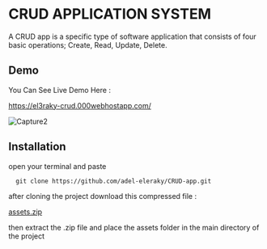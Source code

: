 # CRUD APPLICATION SYSTEM

A CRUD app is a specific type of software application that consists of four basic operations; Create, Read, Update, Delete.



## Demo

You Can See Live Demo Here : 

https://el3raky-crud.000webhostapp.com/

![Capture2](https://user-images.githubusercontent.com/79190513/211419642-28a43781-f5ae-45f3-9cb0-eecc81348d6e.PNG)



## Installation

open your terminal and paste

```
  git clone https://github.com/adel-eleraky/CRUD-app.git
```
    
after cloning the project download this compressed file : 

[assets.zip](https://github.com/adel-eleraky/CRUD-app/files/10377060/assets.zip)

then extract the .zip file and place the assets folder in the main directory of the project 



